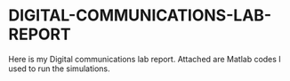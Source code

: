 # DIGITAL-COMMUNICATIONS-LAB-REPORT
Here is my Digital communications lab report. Attached are Matlab codes I used to run the simulations.
